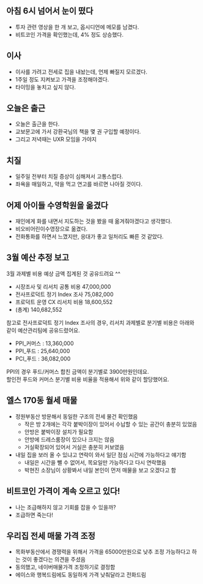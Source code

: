 ## 아침 6시 넘어서 눈이 떴다
- 투자 관련 영상을 한 개 보고, 옵시디언에 메모를 남겼다.
- 비트코인 가격을 확인했는데, 4% 정도 상승했다.

## 이사 
- 이사를 가려고 전세로 집을 내놨는데, 언제 빠질지 모르겠다.
- 1주일 정도 지켜보고 가격을 조정해야겠다.
- 타이밍을 놓치고 싶지 않다.

## 오늘은 출근
- 오늘은 출근을 한다.
- 교보문고에 가서 강환국님의 책을 몇 권 구입할 예정이다.
- 그리고 저녁때는 UXR 모임을 가야지

## 치질
- 일주일 전부터 치질 증상이 심해져서 고통스럽다.
- 좌욕을 매일하고, 약을 먹고 연고를 바르면 나아질 것이다.


## 어제 아이들 수영학원을 옮겼다
- 재인에게 화를 내면서 지도하는 것을 봤을 때 옮겨줘야겠다고 생각했다.
- 비오비어린이수영장으로 옮겼다.
- 전화통화를 하면서 느꼈지만, 응대가 좋고 일처리도 빠른 것 같았다.



## 3월 예산 추정 보고

3월 과제별 비용 예상 금액 집계된 것 공유드려요 ^^

- 시장조사 및 리서치 공통 비용 47,000,000
- 전사프로덕트 정기 Index 조사 75,082,000
- 프로덕트 운영 CX 리서치 비용 18,600,552
- (총계) 140,682,552

참고로 전사프로덕트 정기 Index 조사의 경우, 리서치 과제별로 분기별 비용은 아래와 같이 예산관리팀에 공유드렸어요.  

- PPI_커머스 : 13,360,000
- PPI_푸드 : 25,640,000
- PCI_푸드 : 36,082,000

PPI의 경우 푸드/커머스 합친 금액이 분기별로 3900만원인데요.  
할인전 푸드와 커머스 분기별 비용 비율을 적용해서 위와 같이 할당했어요.



## 엘스 170동 월세 매물
- 정원부동산 방문해서 동일한 구조의 전세 물건 확인했음
	- 작은 방 2개에는 각각 붙박이장이 있어서 수납할 수 있는 공간이 충분히 있었음
	- 안방은 붙박이장 설치가 필요함
	- 안방에 드레스룸장이 있으나 크지는 않음
	- 거실확장되어 있어서 거실은 충분히 커보였음
- 내일 집을 보러 올 수 있냐고 연락이 와서 일단 점심 시간에 가능하다고 얘기함
	- 내일은 시간을 뺄 수 없어서, 목요일만 가능하다고 다시 연락했음
	- 박현진 소장님이 상황봐서 내일 본인이 먼저 매물을 보고 오겠다고 함

## 비트코인 가격이 계속 오르고 있다!
- 나는 조급해하지 않고 기회를 잡을 수 있을까?
- 조급하면 죽는다!

## 우리집 전세 매물 가격 조정
- 목화부동산에서 경쟁력을 위해서 가격을 65000만원으로 낮추 조정 가능하다고 하는 것이 좋겠다는 의견을 주셨음
- 동의했고, 네이버매물가격 조정하기로 결정함
- 에이스와 행복드림에도 동일하게 가격 낮춰달라고 전화드림



